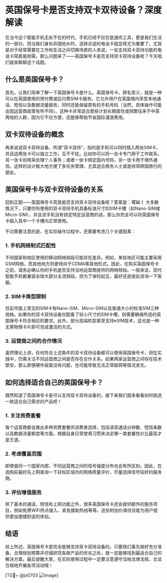 # 英国保号卡是否支持双卡双待设备？深度解读

在当今这个智能手机无处不在的时代，手机已经不仅仅是通讯工具，更是我们生活的一部分。而当我们身处异国他乡时，选择合适的电话卡就显得尤为重要了。尤其是对于经常需要在工作和生活之间切换场景的人来说，一张支持双卡双待功能的电话卡简直是刚需。那么问题来了——英国保号卡是否支持双卡双待设备呢？今天咱们就来聊聊这个话题。

## 什么是英国保号卡？

首先，让我们简单了解一下英国保号卡是什么。英国保号卡，顾名思义，就是一种可以在英国使用的预付费或后付费SIM卡服务。它允许用户在英国境内享受本地通话、短信以及数据流量服务，同时还能保留原有的手机号码（当然，具体操作可能会因运营商政策有所不同）。这种卡非常适合那些计划长期居住或频繁往来于中英两地的人群，因为它不仅方便，还能够帮助节省国际漫游费用。

## 双卡双待设备的概念

再来说说双卡双待设备。所谓“双卡双待”，指的是手机可以同时插入两张SIM卡，并且这两张卡可以独立工作，互不干扰。比如你可以将一张卡专门用于工作联系，另一张卡则用来处理个人事务；或者一张卡绑定国内号码，另一张卡用于境外通信。这样的设计极大地方便了多任务管理，尤其适合商务人士或是经常跨国旅行的朋友。

## 英国保号卡与双卡双待设备的关系

回到正题——英国保号卡究竟能否支持双卡双待设备呢？答案是：**可以！** 大多数情况下，只要你所使用的双卡双待手机具备标准尺寸的SIM卡槽（如Nano-SIM或Micro-SIM），并且该手机没有锁定特定运营商的话，那么你完全可以将英国保号卡插入其中一个卡槽内正常使用。

不过需要注意的是，在实际操作过程中，还需要考虑几个关键因素：

### 1. 手机网络制式匹配性
不同国家和地区使用的移动网络频段可能存在差异。例如，某些地区可能主要采用GSM网络，而其他地方则更倾向于CDMA等其他形式。因此，在购买英国保号卡之前，请务必确认你的手机是否支持当地运营商提供的网络频段。一般来说，现代智能手机都兼容全球大部分主流频段，但为了保险起见，最好还是提前咨询一下客服。

### 2. SIM卡类型限制
目前市面上常见的SIM卡有Nano-SIM、Micro-SIM以及普通大小的标准SIM三种规格。如果你的双卡双待设备仅配备了较小尺寸的SIM卡槽，则需要确保所选的英国保号卡符合相应的要求。此外，部分高端机型甚至支持eSIM技术，这也是一种无需物理卡片即可完成激活的方式。

### 3. 运营商之间的合作情况
虽然理论上讲，任何符合上述条件的双卡双待设备都可以使用英国保号卡，但在实践中，仍需关注不同运营商之间是否存在合作关系。如果两家运营商之间存在技术壁垒，那么即便硬件层面没有问题，也可能导致无法正常联网等情况发生。

## 如何选择适合自己的英国保号卡？

既然知道了英国保号卡是可以支持双卡双待设备的，接下来我们就来看看如何挑选一款适合自己需求的产品吧！

### 1. 关注资费套餐
每个运营商都会推出多种资费套餐供消费者选择，包括语音通话分钟数、短信条数以及数据流量额度等方面。根据自身日常使用习惯来决定哪一类套餐性价比最高才是王道。

### 2. 考虑覆盖范围
即使是同一个国家内部，不同运营商之间的信号强度分布也会有所区别。因此，在选购前最好先上网查询一下目标区域内的网络质量评价，尽量选择信号较好的服务商。

### 3. 评估增值服务
除了基本的通话、短信和上网功能之外，很多英国保号卡还会提供额外的服务项目，例如免费WiFi热点接入、紧急援助热线等等。这些附加价值往往能为用户提供更加便捷舒适的体验。

## 结语

综上所述，英国保号卡是完全能够支持双卡双待设备的。只要我们事先做好充分准备，合理规划预算并仔细研究各款产品的优劣之处，就一定能够找到最适合自己的解决方案。最后提醒大家，在实际使用过程中一定要注意遵守当地法律法规，合法合规地开展各项活动哦！

[TG💪+ @jx0703 ![Image](https://github.com/user-attachments/assets/dbca1d08-cadb-493c-b0ec-ad6f7a83f270)]